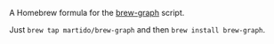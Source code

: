 A Homebrew formula for the [brew-graph][1] script.

Just `brew tap martido/brew-graph` and then `brew install brew-graph`.

[1]: https://github.com/martido/brew-graph
